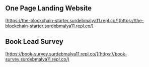 ## One Page Landing Website

[https://the-blockchain-starter.surdebmalya11.repl.co/](https://the-blockchain-starter.surdebmalya11.repl.co/)

## Book Lead Survey

[https://book-survey.surdebmalya11.repl.co/](https://book-survey.surdebmalya11.repl.co/)